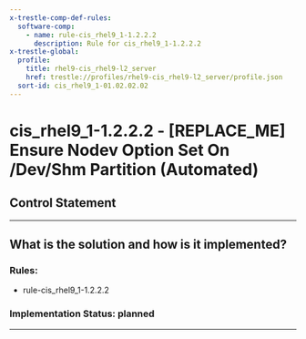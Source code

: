 ```yaml
---
x-trestle-comp-def-rules:
  software-comp:
    - name: rule-cis_rhel9_1-1.2.2.2
      description: Rule for cis_rhel9_1-1.2.2.2
x-trestle-global:
  profile:
    title: rhel9-cis_rhel9-l2_server
    href: trestle://profiles/rhel9-cis_rhel9-l2_server/profile.json
  sort-id: cis_rhel9_1-01.02.02.02
---
```


# cis_rhel9_1-1.2.2.2 - \[REPLACE_ME\] Ensure Nodev Option Set On /Dev/Shm Partition (Automated)

## Control Statement

______________________________________________________________________

## What is the solution and how is it implemented?

<!-- For implementation status enter one of: implemented, partial, planned, alternative, not-applicable -->

<!-- Note that the list of rules under ### Rules: is read-only and changes will not be captured after assembly to JSON -->

<!-- Add control implementation description here for control: cis_rhel9_1-1.2.2.2 -->

### Rules:

  - rule-cis_rhel9_1-1.2.2.2

### Implementation Status: planned

______________________________________________________________________
